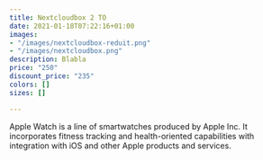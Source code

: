 ```yaml
---
title: Nextcloudbox 2 TO
date: 2021-01-18T07:22:16+01:00
images:
- "/images/nextcloudbox-reduit.png"
- "/images/nextcloudbox.png"
description: Blabla
price: "250"
discount_price: "235"
colors: []
sizes: []

---
```

Apple Watch is a line of smartwatches produced by Apple Inc. It incorporates fitness tracking and health-oriented capabilities with integration with iOS and other Apple products and services.